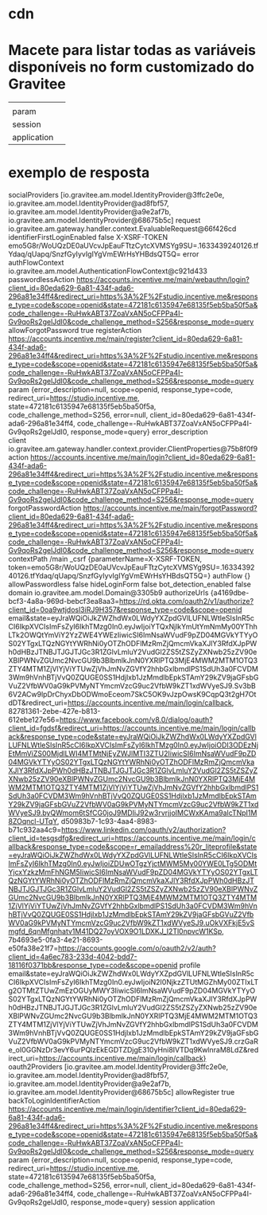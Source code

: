 # cdn

# Macete para listar todas as variáveis disponíveis no form customizado do Gravitee
<table>
    <tr th:each="var : ${#vars.getVariableNames()}">
        <td th:text="${var}"></td>
        <td th:text="${#vars.getVariable(var)}"></td>
    </tr>
    <!-- 
        Adding these manually because they are considered special.
        see https://github.com/thymeleaf/thymeleaf/blob/thymeleaf-3.0.3.RELEASE/src/main/java/org/thymeleaf/context/WebEngineContext.java#L199
    -->
    <tr>
        <td>param</td>
        <td th:text="${#vars.getVariable('param')}"></td>
    </tr>
    <tr>
        <td>session</td>
        <td th:text="${#vars.getVariable('session')}"></td>
    </tr>
    <tr>
        <td>application</td>
        <td th:text="${#vars.getVariable('application')}"></td>
    </tr>
</table>

# exemplo de resposta

socialProviders	[io.gravitee.am.model.IdentityProvider@3ffc2e0e, io.gravitee.am.model.IdentityProvider@ad8fbf57, io.gravitee.am.model.IdentityProvider@a9e2af7b, io.gravitee.am.model.IdentityProvider@68675b5c]
request	io.gravitee.am.gateway.handler.context.EvaluableRequest@66f426cd
identifierFirstLoginEnabled	false
X-XSRF-TOKEN	emo5G8r/WoUQzDE0aUVcvJpEauFTtzCytcXVMSYg9SU=.1633439240126.tfYdaq/qUapq/SnzfGyIyvIgIYgVmEWrHsYHBdsQT5Q=
error	
authFlowContext	io.gravitee.am.model.AuthenticationFlowContext@c921d433
passwordlessAction	https://accounts.incentive.me/main/webauthn/login?client_id=80eda629-6a81-434f-ada6-296a81e34ff4&redirect_uri=https%3A%2F%2Fstudio.incentive.me&response_type=code&scope=openid&state=472181c6135947e68135f5eb5ba50f5a&code_challenge=-RuHwkABT37ZoaVxAN5oCFPPa4I-Gv9qoRs2gelJdI0&code_challenge_method=S256&response_mode=query
allowForgotPassword	true
registerAction	https://accounts.incentive.me/main/register?client_id=80eda629-6a81-434f-ada6-296a81e34ff4&redirect_uri=https%3A%2F%2Fstudio.incentive.me&response_type=code&scope=openid&state=472181c6135947e68135f5eb5ba50f5a&code_challenge=-RuHwkABT37ZoaVxAN5oCFPPa4I-Gv9qoRs2gelJdI0&code_challenge_method=S256&response_mode=query
param	{error_description=null, scope=openid, response_type=code, redirect_uri=https://studio.incentive.me, state=472181c6135947e68135f5eb5ba50f5a, code_challenge_method=S256, error=null, client_id=80eda629-6a81-434f-ada6-296a81e34ff4, code_challenge=-RuHwkABT37ZoaVxAN5oCFPPa4I-Gv9qoRs2gelJdI0, response_mode=query}
error_description	
client	io.gravitee.am.gateway.handler.context.provider.ClientProperties@75b8f0f9
action	https://accounts.incentive.me/main/login?client_id=80eda629-6a81-434f-ada6-296a81e34ff4&redirect_uri=https%3A%2F%2Fstudio.incentive.me&response_type=code&scope=openid&state=472181c6135947e68135f5eb5ba50f5a&code_challenge=-RuHwkABT37ZoaVxAN5oCFPPa4I-Gv9qoRs2gelJdI0&code_challenge_method=S256&response_mode=query
forgotPasswordAction	https://accounts.incentive.me/main/forgotPassword?client_id=80eda629-6a81-434f-ada6-296a81e34ff4&redirect_uri=https%3A%2F%2Fstudio.incentive.me&response_type=code&scope=openid&state=472181c6135947e68135f5eb5ba50f5a&code_challenge=-RuHwkABT37ZoaVxAN5oCFPPa4I-Gv9qoRs2gelJdI0&code_challenge_method=S256&response_mode=query
contextPath	/main
_csrf	{parameterName=X-XSRF-TOKEN, token=emo5G8r/WoUQzDE0aUVcvJpEauFTtzCytcXVMSYg9SU=.1633439240126.tfYdaq/qUapq/SnzfGyIyvIgIYgVmEWrHsYHBdsQT5Q=}
authFlow	{}
allowPasswordless	false
hideLoginForm	false
bot_detection_enabled	false
domain	io.gravitee.am.model.Domain@3305b9
authorizeUrls	{a4169dbe-bcf3-4a8a-969d-bebcf3ea8aa3=https://rd.okta.com/oauth2/v1/authorize?client_id=0oa9wtjdosl3iRJ9H357&response_type=code&scope=openid email&state=eyJraWQiOiJkZWZhdWx0LWdyYXZpdGVlLUFNLWtleSIsInR5cCI6IkpXVCIsImFsZyI6IkhTMzg0In0.eyJwIjoiYTQxNjlkYmUtYmNmMy00YThhLTk2OWQtYmViY2YzZWE4YWEzIiwicSI6ImNsaWVudF9pZD04MGVkYTYyOS02YTgxLTQzNGYtYWRhNi0yOTZhODFlMzRmZjQmcmVkaXJlY3RfdXJpPWh0dHBzJTNBJTJGJTJGc3R1ZGlvLmluY2VudGl2ZS5tZSZyZXNwb25zZV90eXBlPWNvZGUmc2NvcGU9b3BlbmlkJnN0YXRlPTQ3MjE4MWM2MTM1OTQ3ZTY4MTM1ZjVlYjViYTUwZjVhJmNvZGVfY2hhbGxlbmdlPS1SdUh3a0FCVDM3Wm9hVnhBTjVvQ0ZQUGE0SS1Hdjlxb1JzMmdlbEpkSTAmY29kZV9jaGFsbGVuZ2VfbWV0aG9kPVMyNTYmcmVzcG9uc2VfbW9kZT1xdWVyeSJ9.Sv3bB6V2ACw9lpDrChyxDbODWmoEceom7SkC5OK9vJzpOwsK9CqpQ3t2gH7OtdDT&redirect_uri=https://accounts.incentive.me/main/login/callback, 82781361-2ebe-427e-b813-612ebe127e56=https://www.facebook.com/v8.0/dialog/oauth?client_id=fgdsf&redirect_uri=https://accounts.incentive.me/main/login/callback&response_type=code&state=eyJraWQiOiJkZWZhdWx0LWdyYXZpdGVlLUFNLWtleSIsInR5cCI6IkpXVCIsImFsZyI6IkhTMzg0In0.eyJwIjoiODI3ODEzNjEtMmViZS00MjdlLWI4MTMtNjEyZWJlMTI3ZTU2IiwicSI6ImNsaWVudF9pZD04MGVkYTYyOS02YTgxLTQzNGYtYWRhNi0yOTZhODFlMzRmZjQmcmVkaXJlY3RfdXJpPWh0dHBzJTNBJTJGJTJGc3R1ZGlvLmluY2VudGl2ZS5tZSZyZXNwb25zZV90eXBlPWNvZGUmc2NvcGU9b3BlbmlkJnN0YXRlPTQ3MjE4MWM2MTM1OTQ3ZTY4MTM1ZjVlYjViYTUwZjVhJmNvZGVfY2hhbGxlbmdlPS1SdUh3a0FCVDM3Wm9hVnhBTjVvQ0ZQUGE0SS1Hdjlxb1JzMmdlbEpkSTAmY29kZV9jaGFsbGVuZ2VfbWV0aG9kPVMyNTYmcmVzcG9uc2VfbW9kZT1xdWVyeSJ9.byQWmom6tSfCG0joJ9MDIiJ92w3rvrjjoIMCWxKAma9alcTNpI1M8ZOqncl-UTqY, d50983b7-1c93-4aa4-8983-b71c932aa4c9=https://www.linkedin.com/oauth/v2/authorization?client_id=tesgsdfg&redirect_uri=https://accounts.incentive.me/main/login/callback&response_type=code&scope=r_emailaddress%20r_liteprofile&state=eyJraWQiOiJkZWZhdWx0LWdyYXZpdGVlLUFNLWtleSIsInR5cCI6IkpXVCIsImFsZyI6IkhTMzg0In0.eyJwIjoiZDUwOTgzYjctMWM5My00YWE0LTg5ODMtYjcxYzkzMmFhNGM5IiwicSI6ImNsaWVudF9pZD04MGVkYTYyOS02YTgxLTQzNGYtYWRhNi0yOTZhODFlMzRmZjQmcmVkaXJlY3RfdXJpPWh0dHBzJTNBJTJGJTJGc3R1ZGlvLmluY2VudGl2ZS5tZSZyZXNwb25zZV90eXBlPWNvZGUmc2NvcGU9b3BlbmlkJnN0YXRlPTQ3MjE4MWM2MTM1OTQ3ZTY4MTM1ZjVlYjViYTUwZjVhJmNvZGVfY2hhbGxlbmdlPS1SdUh3a0FCVDM3Wm9hVnhBTjVvQ0ZQUGE0SS1Hdjlxb1JzMmdlbEpkSTAmY29kZV9jaGFsbGVuZ2VfbWV0aG9kPVMyNTYmcmVzcG9uc2VfbW9kZT1xdWVyeSJ9.uOkVXFkjE5vSmgfd_6qnMfgnhatv1M41DQ27oyVOX9O1LDXKJ_I2Tl0npvcW1KSp, 7b4693e5-0fa3-4e21-8693-e50fa38e21f7=https://accounts.google.com/o/oauth2/v2/auth?client_id=4a6ec783-233d-4042-bdd7-18116f0371bb&response_type=code&scope=openid profile email&state=eyJraWQiOiJkZWZhdWx0LWdyYXZpdGVlLUFNLWtleSIsInR5cCI6IkpXVCIsImFsZyI6IkhTMzg0In0.eyJwIjoiN2I0NjkzZTUtMGZhMy00ZTIxLTg2OTMtZTUwZmEzOGUyMWY3IiwicSI6ImNsaWVudF9pZD04MGVkYTYyOS02YTgxLTQzNGYtYWRhNi0yOTZhODFlMzRmZjQmcmVkaXJlY3RfdXJpPWh0dHBzJTNBJTJGJTJGc3R1ZGlvLmluY2VudGl2ZS5tZSZyZXNwb25zZV90eXBlPWNvZGUmc2NvcGU9b3BlbmlkJnN0YXRlPTQ3MjE4MWM2MTM1OTQ3ZTY4MTM1ZjVlYjViYTUwZjVhJmNvZGVfY2hhbGxlbmdlPS1SdUh3a0FCVDM3Wm9hVnhBTjVvQ0ZQUGE0SS1Hdjlxb1JzMmdlbEpkSTAmY29kZV9jaGFsbGVuZ2VfbWV0aG9kPVMyNTYmcmVzcG9uc2VfbW9kZT1xdWVyeSJ9.crzGaRe_oI0GGNzDr3evY6urPQlzEkEGDTZDjgE310yHni8IVTDq9KwlnraM8LdZ&redirect_uri=https://accounts.incentive.me/main/login/callback}
oauth2Providers	[io.gravitee.am.model.IdentityProvider@3ffc2e0e, io.gravitee.am.model.IdentityProvider@ad8fbf57, io.gravitee.am.model.IdentityProvider@a9e2af7b, io.gravitee.am.model.IdentityProvider@68675b5c]
allowRegister	true
backToLoginIdentifierAction	https://accounts.incentive.me/main/login/identifier?client_id=80eda629-6a81-434f-ada6-296a81e34ff4&redirect_uri=https%3A%2F%2Fstudio.incentive.me&response_type=code&scope=openid&state=472181c6135947e68135f5eb5ba50f5a&code_challenge=-RuHwkABT37ZoaVxAN5oCFPPa4I-Gv9qoRs2gelJdI0&code_challenge_method=S256&response_mode=query
param	{error_description=null, scope=openid, response_type=code, redirect_uri=https://studio.incentive.me, state=472181c6135947e68135f5eb5ba50f5a, code_challenge_method=S256, error=null, client_id=80eda629-6a81-434f-ada6-296a81e34ff4, code_challenge=-RuHwkABT37ZoaVxAN5oCFPPa4I-Gv9qoRs2gelJdI0, response_mode=query}
session	
application	
